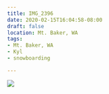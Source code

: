```yaml
---
title: IMG_2396
date: 2020-02-15T16:04:58-08:00
draft: false
location: Mt. Baker, WA
tags:
- Mt. Baker, WA
- Kyl
- snowboarding

---
```

![](https://d17enza3bfujl8.cloudfront.net/IMG_2396.jpg)
